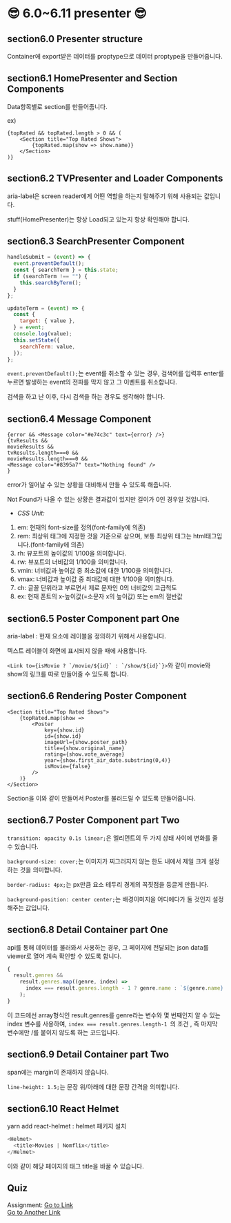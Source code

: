 # 😎 6.0~6.11 presenter 😎

## section6.0 Presenter structure

Container에 export받은 데이터를 proptype으로 데이터 proptype을 만들어줍니다.

## section6.1 HomePresenter and Section Components

Data항목별로 section를 만들어줍니다.

ex)

```javascripts
{topRated && topRated.length > 0 && (
    <Section title="Top Rated Shows">
        {topRated.map(show => show.name)}
    </Section>
)}
```

## section6.2 TVPresenter and Loader Components

aria-label은 screen reader에게 어떤 역할을 하는지 말해주기 위해 사용되는 값입니다.

stuff(HomePresenter)는 항상 Load되고 있는지 항상 확인해야 합니다.

## section6.3 SearchPresenter Component

```javascript
handleSubmit = (event) => {
  event.preventDefault();
  const { searchTerm } = this.state;
  if (searchTerm !== "") {
    this.searchByTerm();
  }
};

updateTerm = (event) => {
  const {
    target: { value },
  } = event;
  console.log(value);
  this.setState({
    searchTerm: value,
  });
};
```

`event.preventDefault();`는 event를 취소할 수 있는 경우, 검색어를 입력후 enter를 누르면 발생하는 event의 전파를 막지 않고 그 이벤트를 취소합니다.

검색을 하고 난 이후, 다시 검색을 하는 경우도 생각해야 합니다.

## section6.4 Message Component

```javascripts
{error && <Message color="#e74c3c" text={error} />}
{tvResults &&
movieResults &&
tvResults.length===0 &&
movieResults.length===0 &&
<Message color="#8395a7" text="Nothing found" />
}
```

error가 일어날 수 있는 상황을 대비해서 만들 수 있도록 해줍니다.

Not Found가 나올 수 있는 상황은 결과값이 있지만 길이가 0인 경우일 것입니다.

- _CSS Unit:_

1. em: 현재의 font-size를 정의(font-family에 의존)
2. rem: 최상위 태그에 지정한 것을 기준으로 삼으며, 보통 최상위 태그는 html태그입니다.(font-family에 의존)
3. rh: 뷰포트의 높이값의 1/100을 의미합니다.
4. rw: 뷰포트의 너비값의 1/100을 의미합니다.
5. vmin: 너비값과 높이값 중 최소값에 대한 1/100을 의미합니다.
6. vmax: 너비값과 높이값 중 최대값에 대한 1/100을 의미합니다.
7. ch: 글꼴 단위라고 부르면서 제로 문자인 0의 너비값의 고급척도
8. ex: 현재 폰트의 x-높이값(=소문자 x의 높이값) 또는 em의 절반값

## section6.5 Poster Component part One

aria-label : 현재 요소에 레이블을 정의하기 위해서 사용합니다.

텍스트 레이블이 화면에 표시되지 않을 때에 사용합니다.

`` <Link to={isMovie ? `/movie/${id}` : `/show/${id}`}> ``와 같이 movie와 show의 링크를 따로 만들어줄 수 있도록 합니다.

## section6.6 Rendering Poster Component

```javascipt
<Section title="Top Rated Shows">
    {topRated.map(show =>
        <Poster
            key={show.id}
            id={show.id}
            imageUrl={show.poster_path}
            title={show.original_name}
            rating={show.vote_average}
            year={show.first_air_date.substring(0,4)}
            isMovie={false}
        />
    )}
</Section>
```

Section을 이와 같이 만들어서 Poster를 불러드릴 수 있도록 만들어줍니다.

## section6.7 Poster Component part Two

`transition: opacity 0.1s linear;`은 엘리먼트의 두 가지 상태 사이에 변화를 줄 수 있습니다.

`background-size: cover;`는 이미지가 찌그러지지 않는 한도 내에서 제일 크게 설정하는 것을 의미합니다.

`border-radius: 4px;`는 px만큼 요소 테두리 경계의 꼭짓점을 둥글게 만듭니다.

`background-position: center center;`는 배경이미지을 어디에다가 둘 것인지 설정해주는 값입니다.

## section6.8 Detail Container part One

api를 통해 데이터를 불러와서 사용하는 경우, 그 페이지에 전달되는 json data를 viewer로 열어 계속 확인할 수 있도록 합니다.

```javascript
{
  result.genres &&
    result.genres.map((genre, index) =>
      index === result.genres.length - 1 ? genre.name : `${genre.name} / `
    );
}
```

이 코드에선 array형식인 result.genres를 genre라는 변수와 몇 번째인지 알 수 있는 index 변수를 사용하여, `index === result.genres.length-1 `의 조건 , 즉 마지막 변수에만 /를 붙이지 않도록 하는 코드입니다.

## section6.9 Detail Container part Two

span에는 margin이 존재하지 않습니다.

`line-height: 1.5;`는 문장 위/아래에 대한 문장 간격을 의미합니다.

## section6.10 React Helmet

yarn add react-helmet : helmet 패키지 설치

```javascript
<Helmet>
  <title>Movies | Nomflix</title>
</Helmet>
```

이와 같이 해당 페이지의 태그 title을 바꿀 수 있습니다.

## Quiz

Assignment: [Go to Link](https://codesandbox.io/s/day-six-solution-forked-7uzq3?file=/src/Screens/Coin.js) </br>[Go to Another Link](https://codesandbox.io/s/day-eight-solution-forked-tf7fu?file=/src/Screens/Prices.js)
